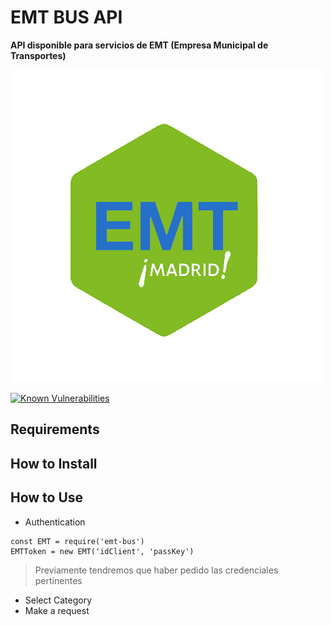 # EMT BUS API
**API disponible para servicios de EMT (Empresa Municipal de Transportes)**

![EMT BUS](/img/emt-bus_logo.png)

[![Known Vulnerabilities](https://snyk.io/test/github/lorengamboa/emt-bus/badge.svg)](https://snyk.io/test/github/lorengamboa/emt-bus)

## Requirements
## How to Install
## How to Use
   * Authentication  
   
    const EMT = require('emt-bus')
    EMTToken = new EMT('idClient', 'passKey')
  
   > Previamente tendremos que haber pedido las credenciales pertinentes
   * Select Category
   * Make a request
